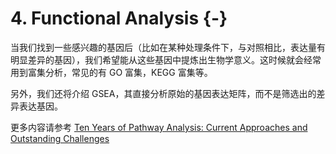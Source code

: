 # 4. Functional Analysis {-}

当我们找到一些感兴趣的基因后（比如在某种处理条件下，与对照相比，表达量有明显差异的基因），我们希望能从这些基因中提炼出生物学意义。这时候就会经常用到富集分析，常见的有 GO 富集，KEGG 富集等。

另外，我们还将介绍 GSEA，其直接分析原始的基因表达矩阵，而不是筛选出的差异表达基因。


更多内容请参考 [Ten Years of Pathway Analysis: Current Approaches and Outstanding Challenges](https://doi.org/10.1371/journal.pcbi.1002375)
